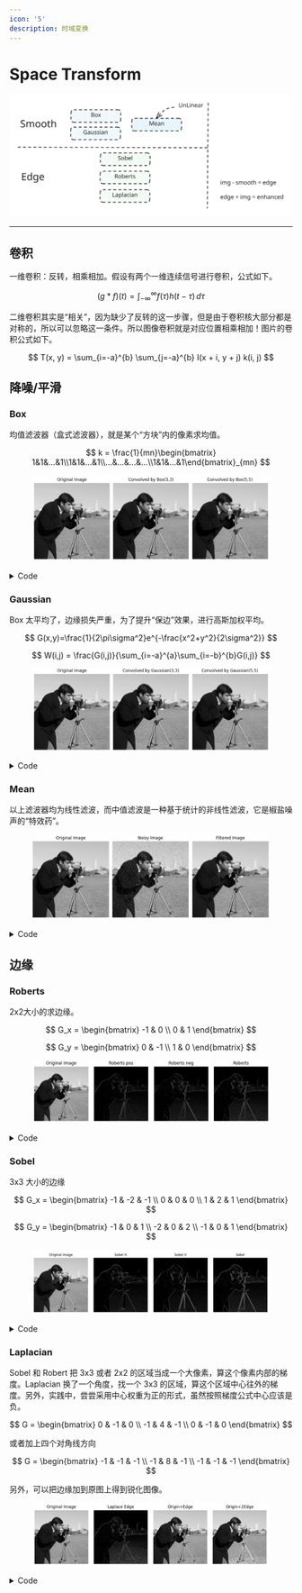 ```yaml
---
icon: '5'
description: 时域变换
---
```


# Space Transform

<img src="../../.gitbook/assets/file.excalidraw (2) (1) (1).svg" alt="" class="gitbook-drawing">

***

## 卷积

一维卷积：反转，相乘相加。假设有两个一维连续信号进行卷积，公式如下。

$$
(g * f)(t) = \int_{-\infty}^{\infty} f(\tau) h(t - \tau) \, d\tau
$$

二维卷积其实是“相关”，因为缺少了反转的这一步骤，但是由于卷积核大部分都是对称的，所以可以忽略这一条件。所以图像卷积就是对应位置相乘相加！图片的卷积公式如下。

$$
T(x, y) = \sum_{i=-a}^{b} \sum_{j=-a}^{b} I(x + i, y + j) k(i, j)
$$

## 降噪/平滑

### Box

均值滤波器（盒式滤波器），就是某个“方块”内的像素求均值。

$$
k  = \frac{1}{mn}\begin{bmatrix} 1&1&...&1\\1&1&...&1\\...&...&...&...\\1&1&...&1\end{bmatrix}_{mn}
$$

<figure><img src="../../.gitbook/assets/image (5) (1) (1) (1) (1).png" alt=""><figcaption></figcaption></figure>

<details>

<summary>Code</summary>

```python
from matplotlib import pyplot as plt
from scipy.ndimage import convolve
import skimage.data as data
import numpy as np

image = data.camera().astype(np.float32)

convolved_image1 = convolve(image, np.ones((3,3))/9.0, mode='reflect')
convolved_image2 = convolve(image, np.ones((5,5))/25.0, mode='reflect')

plt.figure(figsize=(10, 5))
plt.subplot(1, 3, 1)
plt.imshow(image, cmap='gray')
plt.title('Original Image')
plt.axis('off')

plt.subplot(1, 3, 2)
plt.imshow(np.abs(convolved_image1), cmap='gray')
plt.title('Convolved by Box(3,3)')
plt.axis('off')

plt.subplot(1, 3, 3)
plt.imshow(np.abs(convolved_image2), cmap='gray')
plt.title('Convolved by Box(5,5)')
plt.axis('off')

plt.tight_layout()
plt.show()
```

</details>

### Gaussian

Box 太平均了，边缘损失严重，为了提升“保边”效果，进行高斯加权平均。

$$
G(x,y)=\frac{1}{2\pi\sigma^2}e^{-\frac{x^2+y^2}{2\sigma^2}}
$$

$$
W(i,j) = \frac{G(i,j)}{\sum_{i=-a}^{a}\sum_{i=-b}^{b}G(i,j)}
$$

<figure><img src="../../.gitbook/assets/image (6) (1) (1) (1).png" alt=""><figcaption></figcaption></figure>

<details>

<summary>Code</summary>

```python
from matplotlib import pyplot as plt
from scipy.ndimage import convolve
import skimage.data as data
import numpy as np

image = data.camera().astype(np.float32)

k1 = np.array([[1,2,1],[2,4,2],[1,2,1]])
k2 = np.array([[1, 4, 7, 4,1],
               [4,16,26,16,4],
               [7,26,41,26,7],
               [4,16,26,16,4],
               [1, 4, 7, 4,1]])

convolved_image1 = convolve(image, k1, mode='reflect')
convolved_image2 = convolve(image, k2, mode='reflect')

plt.figure(figsize=(10, 5))
plt.subplot(1, 3, 1)
plt.imshow(image, cmap='gray')
plt.title('Original Image')
plt.axis('off')

plt.subplot(1, 3, 2)
plt.imshow(np.abs(convolved_image1), cmap='gray')
plt.title('Convolved by Gaussian(3,3)')
plt.axis('off')

plt.subplot(1, 3, 3)
plt.imshow(np.abs(convolved_image2), cmap='gray')
plt.title('Convolved by Gaussian(5,5)')
plt.axis('off')

plt.tight_layout()
plt.show()
```

</details>

### Mean

以上滤波器均为线性滤波，而中值滤波是一种基于统计的非线性滤波，它是椒盐噪声的“特效药”。

<figure><img src="../../.gitbook/assets/image (7) (1) (1).png" alt=""><figcaption></figcaption></figure>

<details>

<summary>Code</summary>

```python
from matplotlib import pyplot as plt
from skimage import data, util, filters
import numpy as np

image = data.camera()

noisy_image = util.random_noise(image, mode='s&p',rng=None,clip= True)

filtered_image = filters.median(noisy_image)

plt.figure(figsize=(10, 5))
plt.subplot(1, 3, 1)
plt.imshow(image, cmap='gray')
plt.title('Original Image')
plt.axis('off')

plt.subplot(1, 3, 2)
plt.imshow(np.abs(noisy_image), cmap='gray')
plt.title('Noisy Image')
plt.axis('off')

plt.subplot(1, 3, 3)
plt.imshow(filtered_image, cmap='gray')
plt.title('Filtered Image')
plt.axis('off')

plt.tight_layout()
plt.show()
```

</details>

## 边缘

### Roberts

2x2大小的求边缘。

$$
G_x = 
\begin{bmatrix}
-1 & 0 \\
0 & 1
\end{bmatrix}
$$

$$
G_y = 
\begin{bmatrix}
0 & -1 \\
1 & 0
\end{bmatrix}
$$

<figure><img src="../../.gitbook/assets/image (8) (1) (1).png" alt=""><figcaption></figcaption></figure>

<details>

<summary>Code</summary>

```python
from skimage import data, filters
from matplotlib import pyplot as plt
import numpy as np

img = data.camera()

img_robert_pos = filters.roberts_pos_diag(img)
img_robert_neg = filters.roberts_neg_diag(img)
# ROBERTS_PD_WEIGHTS = np.array([[1, 0],
#                                [0, -1]], dtype=np.float64)
# ROBERTS_ND_WEIGHTS = np.array([[0, 1],
#                                [-1, 0]], dtype=np.float64)
img_robert = filters.roberts(img)
# out = np.sqrt(roberts_pos_diag(image, mask) ** 2 +
#                 roberts_neg_diag(image, mask) ** 2)
# out /= np.sqrt(2)

def plot(n,i,title,img):
    plt.subplot(1, n, i+1)
    plt.imshow(np.abs(img), cmap='gray')
    plt.title(title)
    plt.axis('off')

for i,(title,im) in enumerate(zip(
    ['Original Image','Roberts pos','Roberts neg','Roberts'],
    [img,img_robert_pos,img_robert_neg,img_robert])):
    plot(4,i,title,im)

plt.tight_layout()
plt.show()
```

</details>

### Sobel

3x3 大小的边缘

$$
G_x = 
\begin{bmatrix}
-1 & -2 & -1 \\
0 & 0 & 0 \\
1 & 2 & 1
\end{bmatrix}
$$

$$
G_y = 
\begin{bmatrix}
-1 & 0 & 1 \\
-2 & 0 & 2 \\
-1 & 0 & 1
\end{bmatrix}
$$

<figure><img src="../../.gitbook/assets/image (9) (1) (1).png" alt=""><figcaption></figcaption></figure>

<details>

<summary>Code</summary>

```python
from skimage import data, filters
from matplotlib import pyplot as plt
import numpy as np

img = data.camera()

img_sobel_h = filters.sobel_h(img)
img_sobel_v = filters.sobel_v(img)
# SOBEL_EDGE = np.array([1, 0, -1])
# SOBEL_SMOOTH = np.array([1, 2, 1]) / 4
# HSOBEL_WEIGHTS = SOBEL_EDGE.reshape((3, 1)) * SOBEL_SMOOTH.reshape((1, 3))
# VSOBEL_WEIGHTS = HSOBEL_WEIGHTS.T
img_sobel = filters.sobel(img)

def plot(n,i,title,img):
    plt.subplot(1, n, i+1)
    plt.imshow(np.abs(img), cmap='gray')
    plt.title(title)
    plt.axis('off')

for i,(title,im) in enumerate(zip(
    ['Original Image','Sobel H','Sobel V','Sobel'],
    [img,img_sobel_h,img_sobel_v,img_sobel])):
    plot(4,i,title,im)

plt.tight_layout()
plt.show()
```

</details>

### Laplacian

Sobel 和 Robert 把 3x3 或者 2x2 的区域当成一个大像素，算这个像素内部的梯度。Laplacian 换了一个角度，找一个 3x3 的区域，算这个区域中心往外的梯度。另外，实践中，尝尝采用中心权重为正的形式，虽然按照梯度公式中心应该是负。

$$
G = \begin{bmatrix}
0 & -1 & 0 \\
-1 & 4 & -1 \\
0 & -1 & 0
\end{bmatrix}
$$

或者加上四个对角线方向

$$
G = \begin{bmatrix}
-1 & -1 & -1 \\
-1 & 8 & -1 \\
-1 & -1 & -1
\end{bmatrix}
$$

另外，可以把边缘加到原图上得到锐化图像。

<figure><img src="../../.gitbook/assets/image (12) (1).png" alt=""><figcaption></figcaption></figure>

<details>

<summary>Code</summary>

{% code fullWidth="false" %}
```python
from skimage import data, filters
from matplotlib import pyplot as plt
import numpy as np

img = data.camera()
lap_img = filters.laplace(img)*255

def plot(n,i,title,img):
    plt.subplot(1, n, i+1)
    plt.imshow(np.abs(img), cmap='gray',vmin=0,vmax=255)
    plt.title(title)
    plt.axis('off')

for i,(title,im) in enumerate(zip(
    ['Original Image','Laplace Edge','Origin+Edge','Origin+2Edge'],
    [img,lap_img,lap_img+img,2*lap_img+img])):
    plot(4,i,title,im)

plt.tight_layout()
plt.show()
```
{% endcode %}

</details>







